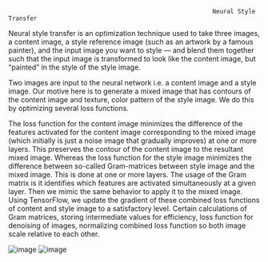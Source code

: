                                                              Neural Style Transfer



Neural style transfer is an optimization technique used to take three images, a content image, a style reference image (such as an artwork by a famous painter), and the input image you want to style — and blend them together such that the input image is transformed to look like the content image, but “painted” in the style of the style image.

Two images are input to the neural network i.e. a content image and a style image. Our motive here is to generate a mixed image that has contours of the content image and texture, color pattern of the style image. We do this by optimizing several loss functions.

The loss function for the content image minimizes the difference of the features activated for the content image corresponding to the mixed image (which initially is just a noise image that gradually improves) at one or more layers. This preserves the contour of the content image to the resultant mixed image.
Whereas the loss function for the style image minimizes the difference between so-called Gram-matrices between style image and the mixed image. This is done at one or more layers. The usage of the Gram matrix is it identifies which features are activated simultaneously at a given layer. Then we mimic the same behavior to apply it to the mixed image.
Using TensorFlow, we update the gradient of these combined loss functions of content and style image to a satisfactory level. Certain calculations of Gram matrices, storing intermediate values for efficiency, loss function for denoising of images, normalizing combined loss function so both image scale relative to each other.


![image](https://user-images.githubusercontent.com/49324230/135998517-8f8bf8a5-30a8-4204-acc3-700efe110e9c.png)
![image](https://user-images.githubusercontent.com/49324230/135999667-e8ee3ccc-9517-4d8f-a6ae-ae17733f6c22.png)

